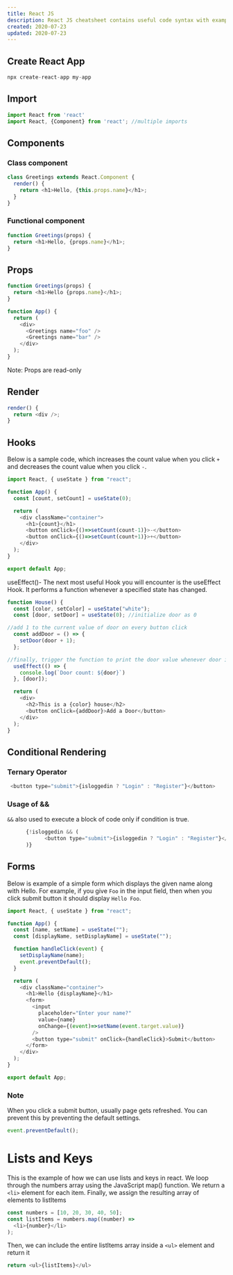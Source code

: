 ```yaml
---
title: React JS
description: React JS cheatsheet contains useful code syntax with examples which is handy while coding.
created: 2020-07-23
updated: 2020-07-23
---
```


## Create React App

```js
npx create-react-app my-app
```
## Import

```js
import React from 'react'
import React, {Component} from 'react'; //multiple imports
```

## Components

### Class component

```js
class Greetings extends React.Component {
  render() {
    return <h1>Hello, {this.props.name}</h1>;
  }
}
```
### Functional component

```js
function Greetings(props) {
  return <h1>Hello, {props.name}</h1>;
}
```

## Props

```js
function Greetings(props) {
  return <h1>Hello {props.name}</h1>;
}

function App() {
  return (
    <div>
      <Greetings name="foo" />
      <Greetings name="bar" />
    </div>
  );
}
```
Note: Props are read-only

## Render

```js
render() {
  return <div />;
}
```

## Hooks

Below is a sample code, which increases the count value when you click `+` and decreases the count value when you click `-`.

```js
import React, { useState } from "react";

function App() {
  const [count, setCount] = useState(0);

  return (
    <div className="container">
      <h1>{count}</h1>
      <button onClick={()=>setCount(count-1)}>-</button>
      <button onClick={()=>setCount(count+1)}>+</button>
    </div>
  );
}

export default App;
```
useEffect()-
The next most useful Hook you will encounter is the useEffect Hook. It performs a function whenever a specified state has changed.

```js
function House() {
  const [color, setColor] = useState("white");
  const [door, setDoor] = useState(0); //initialize door as 0

//add 1 to the current value of door on every button click
  const addDoor = () => {
    setDoor(door + 1);
  };

//finally, trigger the function to print the door value whenever door is updated
  useEffect(() => {
    console.log(`Door count: ${door}`)
  }, [door]);

  return (
    <div>
      <h2>This is a {color} house</h2>
      <button onClick={addDoor}>Add a Door</button>
    </div>
  );
}
```

## Conditional Rendering

### Ternary Operator

```js
 <button type="submit">{isloggedin ? "Login" : "Register"}</button>
```

### Usage of && 

`&&` also used to execute a block of code only if condition is true.

```js
      {!isloggedin && (
            <button type="submit">{isloggedin ? "Login" : "Register"}</button>
      )}
```

## Forms

Below is example of a simple form which displays the given name along with Hello. For example, if you give `Foo` in the input field, then when you click submit button it should display `Hello Foo`.

```js
import React, { useState } from "react";

function App() {
  const [name, setName] = useState("");
  const [displayName, setDisplayName] = useState("");

  function handleClick(event) {
    setDisplayName(name);
    event.preventDefault();
  }

  return (
    <div className="container">
      <h1>Hello {displayName}</h1>
      <form>
        <input
          placeholder="Enter your name?"
          value={name}
          onChange={(event)=>setName(event.target.value)}
        />
        <button type="submit" onClick={handleClick}>Submit</button>
      </form>
    </div>
  );
}

export default App;
```

### Note

When you click a submit button, usually page gets refreshed. You can prevent this by preventing the default settings.

```js
event.preventDefault();
```

# Lists and Keys 

This is the example of how we can use lists and keys in react. 
We loop through the numbers array using the JavaScript map() function. We return a `<li>` element for each item. Finally, we assign the resulting array of elements to listItems

```js
const numbers = [10, 20, 30, 40, 50];
const listItems = numbers.map((number) =>
  <li>{number}</li>
);
```

Then, we can include the entire listItems array inside a `<ul>` element and return it

```js
return <ul>{listItems}</ul>
```	
